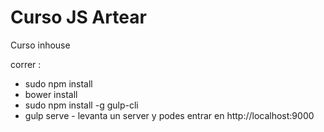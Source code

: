 # Curso JS Artear
Curso inhouse

correr :
- sudo npm install
- bower install
- sudo npm install -g gulp-cli
- gulp serve - levanta un server y podes entrar en http://localhost:9000
